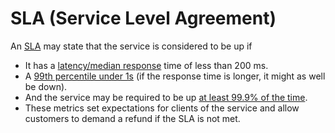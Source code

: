 # SLA (Service Level Agreement)
An [SLA](https://www.servicenow.com/products/itsm/what-is-sla.html) may state that the service is considered to be up if
- It has a [latency/median response](Scalability/Latency.md) time of less than 200 ms.
- A [99th percentile under 1s](Scalability/Latency.md) (if the response time is longer, it might as well be down).
- And the service may be required to be up [at least 99.9% of the time](Reliability/HighAvailability.md#power-of-9s).
- These metrics set expectations for clients of the service and allow customers to demand a refund if the SLA is not met.